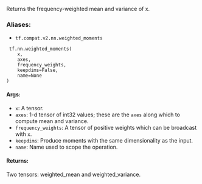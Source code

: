 
Returns the frequency-weighted mean and variance of x.
### Aliases:
- `tf.compat.v2.nn.weighted_moments`

```
 tf.nn.weighted_moments(
    x,
    axes,
    frequency_weights,
    keepdims=False,
    name=None
)
```
#### Args:
- `x`: A tensor.
- `axes`: 1-d tensor of int32 values; these are the `axes` along which to compute mean and variance.
- `frequency_weights`: A tensor of positive weights which can be broadcast with `x`.
- `keepdims`: Produce moments with the same dimensionality as the input.
- `name`: Name used to scope the operation.
#### Returns:

Two tensors: weighted_mean and weighted_variance.
